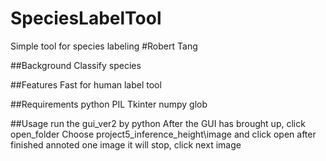 # SpeciesLabelTool
Simple tool for species labeling
#Robert Tang

##Background
Classify species

##Features
Fast for human label tool

##Requirements
python
PIL
Tkinter
numpy
glob

##Usage
run the gui_ver2 by python
After the GUI has brought up, click open_folder
Choose project5_inference_height\image and click open
after finished annoted one image it will stop, click next image
